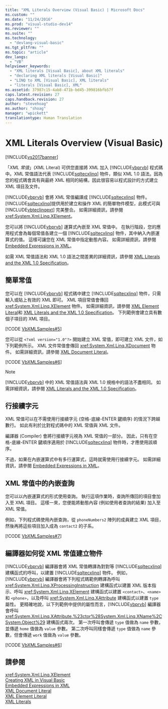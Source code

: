```yaml
---
title: "XML Literals Overview (Visual Basic) | Microsoft Docs"
ms.custom: ""
ms.date: "11/24/2016"
ms.prod: "visual-studio-dev14"
ms.reviewer: ""
ms.suite: ""
ms.technology: 
  - "devlang-visual-basic"
ms.tgt_pltfrm: ""
ms.topic: "article"
dev_langs: 
  - "VB"
helpviewer_keywords: 
  - "XML literals [Visual Basic], about XML literals"
  - "declaring XML literals [Visual Basic]"
  - "LINQ to XML [Visual Basic], XML literals"
  - "literals [Visual Basic], XML"
ms.assetid: 37987c15-4ab8-471b-bd45-399816bfb57f
caps.latest.revision: 27
caps.handback.revision: 27
author: "stevehoag"
ms.author: "shoag"
manager: "wpickett"
translationtype: Human Translation
---
```

# XML Literals Overview (Visual Basic)
[!INCLUDE[vs2017banner](../../../../csharp/includes/vs2017banner.md)]

「*XML 常值*」\(XML Literal\) 可供您直接將 XML 加入 [!INCLUDE[vbprvb](../../../../csharp/programming-guide/concepts/linq/includes/vbprvb_md.md)] 程式碼中。XML 常值語法代表 [!INCLUDE[sqltecxlinq](../../../../csharp/programming-guide/concepts/linq/includes/sqltecxlinq_md.md)] 物件，類似 XML 1.0 語法。因為您的程式碼會具有與最終 XML 相同的結構，因此很容易以程式設計的方式建立 XML 項目及文件。  
  
 [!INCLUDE[vbprvb](../../../../csharp/programming-guide/concepts/linq/includes/vbprvb_md.md)] 會將 XML 常值編譯成 [!INCLUDE[sqltecxlinq](../../../../csharp/programming-guide/concepts/linq/includes/sqltecxlinq_md.md)] 物件。  [!INCLUDE[sqltecxlinq](../../../../csharp/programming-guide/concepts/linq/includes/sqltecxlinq_md.md)]提供用於建立和操作 XML 的簡單物件模型，此模式可與 [!INCLUDE[vbteclinqext](../../../../csharp/getting-started/includes/vbteclinqext_md.md)] 完美整合。  如需詳細資訊，請參閱 <xref:System.Xml.Linq.XElement>。  
  
 您可以將 [!INCLUDE[vbprvb](../../../../csharp/programming-guide/concepts/linq/includes/vbprvb_md.md)] 運算式內嵌至 XML 常值中。  在執行階段，您的應用程式會為每個常值各建立一個 [!INCLUDE[sqltecxlinq](../../../../csharp/programming-guide/concepts/linq/includes/sqltecxlinq_md.md)] 物件，其中納入內嵌運算式的值。  這樣可讓您在 XML 常值中指定動態內容。  如需詳細資訊，請參閱 [Embedded Expressions in XML](../../../../visual-basic/programming-guide/language-features/xml/embedded-expressions-in-xml.md)。  
  
 如需 XML 常值語法和 XML 1.0 語法之間差異的詳細資訊，請參閱 [XML Literals and the XML 1.0 Specification](../../../../visual-basic/programming-guide/language-features/xml/xml-literals-and-the-xml-1-0-specification.md)。  
  
## 簡單常值  
 您可以在 [!INCLUDE[vbprvb](../../../../csharp/programming-guide/concepts/linq/includes/vbprvb_md.md)] 程式碼中建立 [!INCLUDE[sqltecxlinq](../../../../csharp/programming-guide/concepts/linq/includes/sqltecxlinq_md.md)] 物件，只需輸入或貼上有效的 XML 即可。  XML 項目常值會傳回 <xref:System.Xml.Linq.XElement> 物件。  如需詳細資訊，請參閱 [XML Element Literal](../../../../visual-basic/language-reference/xml-literals/xml-element-literal.md)和 [XML Literals and the XML 1.0 Specification](../../../../visual-basic/programming-guide/language-features/xml/xml-literals-and-the-xml-1-0-specification.md)。  下列範例會建立具有數個子項目的 XML 項目。  
  
 [!CODE [VbXMLSamples#5](../CodeSnippet/VS_Snippets_VBCSharp/VbXMLSamples#5)]  
  
 您可以從 `<?xml version="1.0"?>` 開始建立 XML 常值，即可建立 XML 文件，如下列範例所示。  XML 文件常值會傳回 <xref:System.Xml.Linq.XDocument> 物件。  如需詳細資訊，請參閱 [XML Document Literal](../../../../visual-basic/language-reference/xml-literals/xml-document-literal.md)。  
  
 [!CODE [VbXMLSamples#6](../CodeSnippet/VS_Snippets_VBCSharp/VbXMLSamples#6)]  
  
> [!NOTE]
>  [!INCLUDE[vbprvb](../../../../csharp/programming-guide/concepts/linq/includes/vbprvb_md.md)] 中的 XML 常值語法與 XML 1.0 規格中的語法不盡相同。  如需詳細資訊，請參閱 [XML Literals and the XML 1.0 Specification](../../../../visual-basic/programming-guide/language-features/xml/xml-literals-and-the-xml-1-0-specification.md)。  
  
## 行接續字元  
 XML 常值可以在不需使用行接續字元 \(空格\-底線\-ENTER 鍵順序\) 的情況下跨越數行。  如此有利於比對程式碼中的 XML 常值與 XML 文件。  
  
 編譯器 \(Compiler\) 會將行接續字元視為 XML 常值的一部分。  因此，只有在空格\-底線\-ENTER 鍵順序適用於 [!INCLUDE[sqltecxlinq](../../../../csharp/programming-guide/concepts/linq/includes/sqltecxlinq_md.md)] 物件時，才應使用該順序。  
  
 不過，如果在內嵌運算式中有多行運算式，這時就需使用行接續字元。  如需詳細資訊，請參閱 [Embedded Expressions in XML](../../../../visual-basic/programming-guide/language-features/xml/embedded-expressions-in-xml.md)。  
  
## XML 常值中的內嵌查詢  
 您可以以內嵌運算式的形式使用查詢。  執行這項作業時，查詢所傳回的項目會加入至 XML 項目。  這樣一來，您便能將動態內容 \(例如使用者查詢的結果\) 加入至 XML 常值。  
  
 例如，下列程式碼使用內嵌查詢，從 `phoneNumbers2` 陣列的成員建立 XML 項目，然後再將這些項目加入成為 `contact2` 的子系。  
  
 [!CODE [VbXMLSamples#7](../CodeSnippet/VS_Snippets_VBCSharp/VbXMLSamples#7)]  
  
## 編譯器如何從 XML 常值建立物件  
 [!INCLUDE[vbprvb](../../../../csharp/programming-guide/concepts/linq/includes/vbprvb_md.md)] 編譯器會將 XML 常值轉譯為對對等 [!INCLUDE[sqltecxlinq](../../../../csharp/programming-guide/concepts/linq/includes/sqltecxlinq_md.md)] 建構函式的呼叫，以建置 [!INCLUDE[sqltecxlinq](../../../../csharp/programming-guide/concepts/linq/includes/sqltecxlinq_md.md)] 物件。  例如，[!INCLUDE[vbprvb](../../../../csharp/programming-guide/concepts/linq/includes/vbprvb_md.md)] 編譯器會將下列程式碼範例轉譯為呼叫 <xref:System.Xml.Linq.XProcessingInstruction> 建構函式以建置 XML 版本指示、呼叫 <xref:System.Xml.Linq.XElement> 建構函式以建置 `<contact>`、`<name>` 和 `<phone>`，以及呼叫 <xref:System.Xml.Linq.XAttribute> 建構函式以建置 `type` 屬性。  更精確地說，以下列範例中提供的屬性而言，[!INCLUDE[vbprvb](../../../../csharp/programming-guide/concepts/linq/includes/vbprvb_md.md)] 編譯器會呼叫 <xref:System.Xml.Linq.XAttribute.%23ctor%28System.Xml.Linq.XName%2CSystem.Object%29> 建構函式兩次。  第一次呼叫會傳遞 `type` 值做為 `name` 參數，並傳遞 `home` 值做為 `value` 參數。  第二次呼叫同樣會傳遞 `type` 值做為 `name` 參數，但會傳遞 `work` 值做為 `value` 參數。  
  
 [!CODE [VbXMLSamples#6](../CodeSnippet/VS_Snippets_VBCSharp/VbXMLSamples#6)]  
  
## 請參閱  
 <xref:System.Xml.Linq.XElement>   
 [Creating XML in Visual Basic](../../../../visual-basic/programming-guide/language-features/xml/creating-xml.md)   
 [Embedded Expressions in XML](../../../../visual-basic/programming-guide/language-features/xml/embedded-expressions-in-xml.md)   
 [XML Document Literal](../../../../visual-basic/language-reference/xml-literals/xml-document-literal.md)   
 [XML Element Literal](../../../../visual-basic/language-reference/xml-literals/xml-element-literal.md)   
 [XML Literals](../../../../visual-basic/language-reference/xml-literals/index.md)